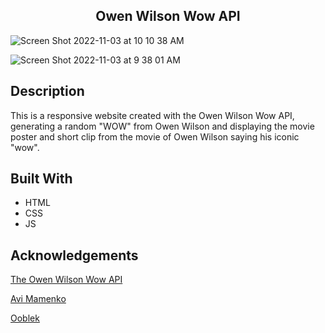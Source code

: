 <h2 align="center"> Owen Wilson Wow API </h2>

![Screen Shot 2022-11-03 at 10 10 38 AM](https://user-images.githubusercontent.com/91632194/199743170-2257e103-f537-4154-ad02-309a9c9eaaf4.png)

![Screen Shot 2022-11-03 at 9 38 01 AM](https://user-images.githubusercontent.com/91632194/199735526-c78738c5-4f4c-4f00-a8d2-c839e3de9295.png)


## Description
This is a responsive website created with the Owen Wilson Wow API, generating a random "WOW" from Owen Wilson and displaying the movie poster and
short clip from the movie of Owen Wilson saying his iconic "wow". 

## Built With

- HTML
- CSS
- JS

## Acknowledgements 

[The Owen Wilson Wow API](https://owen-wilson-wow-api.herokuapp.com/)

[Avi Mamenko](https://amamenko.github.io/)

[Ooblek](https://codepen.io/ooblek/)




